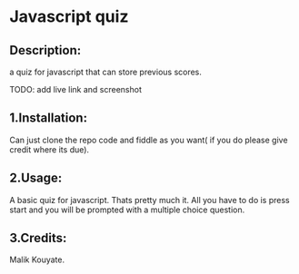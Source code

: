 <JAVASCRIPT-QUIZ>

# Javascript quiz

## Description:

a quiz for javascript that can store previous scores.

TODO: add live link and screenshot

## 1.Installation:

Can just clone the repo code and fiddle as you want( if you do please give credit where its due).

## 2.Usage:

A basic quiz for javascript. Thats pretty much it. All you have to do is press start and you will be prompted with a multiple choice question.

## 3.Credits:

Malik Kouyate.
